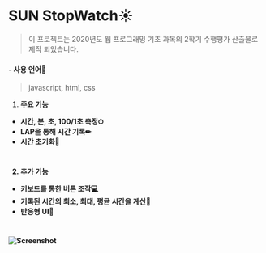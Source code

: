 # SUN StopWatch☀
> 이 프로젝트는 2020년도 웹 프로그래밍 기초 과목의 2학기 수행평가 산출물로 제작 되었습니다.

#### - 사용 언어📖
> javascript, html, css


1. <b>주요 기능<b/>
* 시간, 분, 초, 100/1초 측정⏱
* LAP을 통해 시간 기록✏
* 시간 초기화💨
# 
2. <b>추가 기능<b/>
* 키보드를 통한 버튼 조작💻
* 기록된 시간의 최소, 최대, 평균 시간을 계산📑
* 반응형 UI📱
#
![Screenshot](https://user-images.githubusercontent.com/55439512/101420679-06cc4680-3936-11eb-9863-4a6f10b5240b.jpg)

